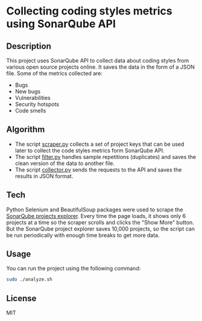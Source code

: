 # Collecting coding styles metrics using SonarQube API

## Description
This project uses SonarQube API to collect data about coding styles from various open source projects online. It saves the data in the form of a JSON file. Some of the metrics collected are:
 - Bugs
 - New bugs
 - Vulnerabilities
 - Security hotspots
 - Code smells


## Algorithm

- The script [scraper.py](src/sraper.py) collects a set of project keys that can be used later to collect the code styles metrics form SonarQube API.
- The script [filter.py](src/filter.py) handles sample repetitions (duplicates) and saves the clean version of the data to another file.
- The script [collector.py](src/collector.py) sends the requests to the API and saves the results in JSON format.

## Tech
Python Selenium and BeautifulSoup packages were used to scrape the [SonarQube projects explorer](https://sonarcloud.io/explore/projects). Every time the page loads, it shows only 6 projects at a time so the scraper scrolls and clicks the "Show More" button.
But the SonarQube project explorer saves 10,000 projects, so the script can be run periodically with enough time breaks to get more data.

## Usage

You can run the project using the following command:
```sh
sudo ./analyze.sh
```

## License

MIT